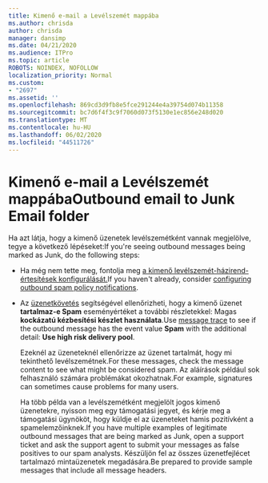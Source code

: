```yaml
---
title: Kimenő e-mail a Levélszemét mappába
ms.author: chrisda
author: chrisda
manager: dansimp
ms.date: 04/21/2020
ms.audience: ITPro
ms.topic: article
ROBOTS: NOINDEX, NOFOLLOW
localization_priority: Normal
ms.custom:
- "2697"
ms.assetid: ''
ms.openlocfilehash: 869cd3d9fb8e5fce291244e4a39754d074b11358
ms.sourcegitcommit: bc7d6f4f3c9f7060d073f5130e1ec856e248d020
ms.translationtype: MT
ms.contentlocale: hu-HU
ms.lasthandoff: 06/02/2020
ms.locfileid: "44511726"
---
```

# <a name="outbound-email-to-junk-email-folder"></a><span data-ttu-id="480bd-102">Kimenő e-mail a Levélszemét mappába</span><span class="sxs-lookup"><span data-stu-id="480bd-102">Outbound email to Junk Email folder</span></span>

<span data-ttu-id="480bd-103">Ha azt látja, hogy a kimenő üzenetek levélszemétként vannak megjelölve, tegye a következő lépéseket:</span><span class="sxs-lookup"><span data-stu-id="480bd-103">If you're seeing outbound messages being marked as Junk, do the following steps:</span></span>

- <span data-ttu-id="480bd-104">Ha még nem tette meg, fontolja meg [a kimenő levélszemét-házirend-értesítések konfigurálását.](https://docs.microsoft.com/microsoft-365/security/office-365-security/configure-the-outbound-spam-policy)</span><span class="sxs-lookup"><span data-stu-id="480bd-104">If you haven't already, consider [configuring outbound spam policy notifications](https://docs.microsoft.com/microsoft-365/security/office-365-security/configure-the-outbound-spam-policy).</span></span>

- <span data-ttu-id="480bd-105">Az [üzenetkövetés](https://docs.microsoft.com/microsoft-365/security/office-365-security/message-trace-scc) segítségével ellenőrizheti, hogy a kimenő üzenet **tartalmaz-e Spam** eseményértéket a további részletekkel: Magas **kockázatú kézbesítési készlet használata**.</span><span class="sxs-lookup"><span data-stu-id="480bd-105">Use [message trace](https://docs.microsoft.com/microsoft-365/security/office-365-security/message-trace-scc) to see if the outbound message has the event value **Spam** with the additional detail: **Use high risk delivery pool**.</span></span>

  <span data-ttu-id="480bd-106">Ezeknél az üzeneteknél ellenőrizze az üzenet tartalmát, hogy mi tekinthető levélszemétnek.</span><span class="sxs-lookup"><span data-stu-id="480bd-106">For these messages, check the message content to see what might be considered spam.</span></span> <span data-ttu-id="480bd-107">Az aláírások például sok felhasználó számára problémákat okozhatnak.</span><span class="sxs-lookup"><span data-stu-id="480bd-107">For example, signatures can sometimes cause problems for many users.</span></span>

  <span data-ttu-id="480bd-108">Ha több példa van a levélszemétként megjelölt jogos kimenő üzenetekre, nyisson meg egy támogatási jegyet, és kérje meg a támogatási ügynököt, hogy küldje el az üzeneteket hamis pozitívként a spamelemzőinknek.</span><span class="sxs-lookup"><span data-stu-id="480bd-108">If you have multiple examples of legitimate outbound messages that are being marked as Junk, open a support ticket and ask the support agent to submit your messages as false positives to our spam analysts.</span></span> <span data-ttu-id="480bd-109">Készüljön fel az összes üzenetfejlécet tartalmazó mintaüzenetek megadására.</span><span class="sxs-lookup"><span data-stu-id="480bd-109">Be prepared to provide sample messages that include all message headers.</span></span>

